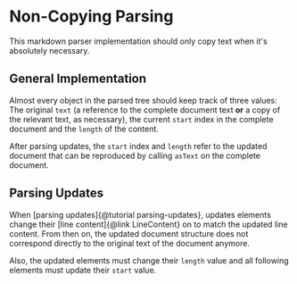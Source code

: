 # Non-Copying Parsing

This markdown parser implementation should only copy text when it's absolutely
necessary.

## General Implementation

Almost every object in the parsed tree should keep track of three values: The
original `text` (a reference to the complete document text **or** a copy of
the relevant text, as necessary), the current `start` index in the complete
document and the `length` of the content.

After parsing updates, the `start` index and `length` refer to the updated
document that can be reproduced by calling `asText` on the complete document.

## Parsing Updates

When [parsing updates]{@tutorial parsing-updates}, updates elements change
their [line content]{@link LineContent} on to match the updated line content.
From then on, the updated document structure does not correspond directly to
the original text of the document anymore.

Also, the updated elements must change their `length` value and all following
elements must update their `start` value.
